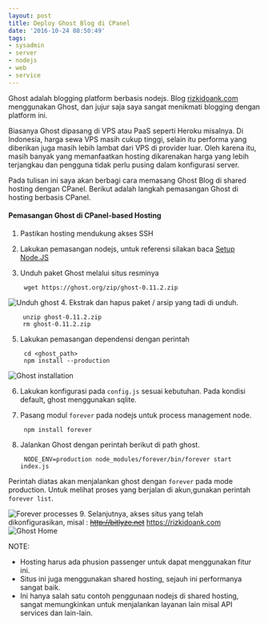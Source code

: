 ```yaml
---
layout: post
title: Deploy Ghost Blog di CPanel
date: '2016-10-24 08:50:49'
tags:
- sysadmin
- server
- nodejs
- web
- service
---
```


Ghost adalah blogging platform berbasis nodejs. Blog [rizkidoank.com](https://rizkidoank.com) menggunakan Ghost, dan jujur saja saya sangat menikmati blogging dengan platform ini.

Biasanya Ghost dipasang di VPS atau PaaS seperti Heroku misalnya. Di Indonesia, harga sewa VPS masih cukup tinggi, selain itu performa yang diberikan juga masih lebih lambat dari VPS di provider luar. Oleh karena itu, masih banyak yang memanfaatkan hosting dikarenakan harga yang lebih terjangkau dan pengguna tidak perlu pusing dalam konfigurasi server.

Pada tulisan ini saya akan berbagi cara memasang Ghost Blog di shared hosting dengan CPanel. Berikut adalah langkah pemasangan Ghost di hosting berbasis CPanel.

#### Pemasangan Ghost di CPanel-based Hosting
1. Pastikan hosting mendukung akses SSH
2. Lakukan pemasangan nodejs, untuk referensi silakan baca [Setup Node.JS](https://rizkidoank.com/2016/09/20/setup-node-js-dan-mongodb-di-linux/)
3. Unduh paket Ghost melalui situs resminya

        wget https://ghost.org/zip/ghost-0.11.2.zip
 ![Unduh ghost](https://rizkidoank.sgp1.digitaloceanspaces.com/rizkidoank/images/2016/10/ghost_cpanel_01.jpeg)
4. Ekstrak dan hapus paket / arsip yang tadi di unduh.

        unzip ghost-0.11.2.zip
        rm ghost-0.11.2.zip
5. Lakukan pemasangan dependensi dengan perintah
        
        cd <ghost_path>
        npm install --production
 ![Ghost installation](https://rizkidoank.sgp1.digitaloceanspaces.com/rizkidoank/images/2016/10/ghost_cpanel_02.jpeg)

6. Lakukan konfigurasi pada `config.js` sesuai kebutuhan. Pada kondisi default, ghost menggunakan sqlite.
7. Pasang modul `forever` pada nodejs untuk process management node.

        npm install forever
8. Jalankan Ghost dengan perintah berikut di path ghost.

        NODE_ENV=production node_modules/forever/bin/forever start index.js
 Perintah diatas akan menjalankan ghost dengan `forever` pada mode production. Untuk melihat proses yang berjalan di akun,gunakan perintah `forever list`.

 ![Forever processes](https://rizkidoank.sgp1.digitaloceanspaces.com/rizkidoank/images/2016/10/ghost_cpanel_03.jpeg)
9. Selanjutnya, akses situs yang telah dikonfigurasikan, misal : ~~http://bitlyze.net~~ https://rizkidoank.com
 ![Ghost Home](https://rizkidoank.sgp1.digitaloceanspaces.com/rizkidoank/images/2016/10/ghost_cpanel_04.jpeg)


NOTE:

- Hosting harus ada phusion passenger untuk dapat menggunakan fitur ini.
- Situs ini juga menggunakan shared hosting, sejauh ini performanya sangat baik.
- Ini hanya salah satu contoh penggunaan nodejs di shared hosting, sangat memungkinkan untuk menjalankan layanan lain misal API services dan lain-lain.